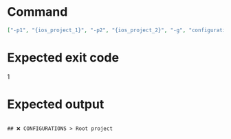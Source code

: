 # Command
```json
["-p1", "{ios_project_1}", "-p2", "{ios_project_2}", "-g", "configurations", "-t", "NewFramework", "-f", "markdown"]
```

# Expected exit code
1

# Expected output
```

## ❌ CONFIGURATIONS > Root project



```
